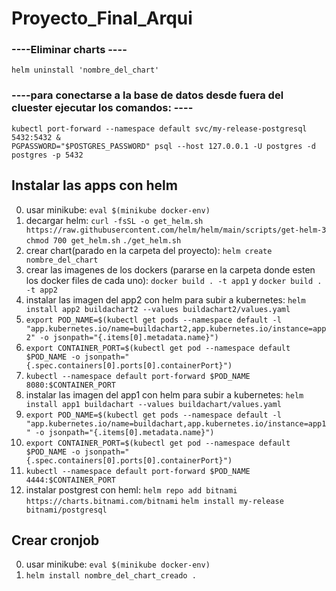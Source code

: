 # Proyecto_Final_Arqui


### ----Eliminar charts ----
`helm uninstall 'nombre_del_chart'`

### ----para conectarse a la base de datos desde fuera del cluester ejecutar los comandos: ----

    kubectl port-forward --namespace default svc/my-release-postgresql 5432:5432 &
    PGPASSWORD="$POSTGRES_PASSWORD" psql --host 127.0.0.1 -U postgres -d postgres -p 5432

## Instalar las apps con helm
0) usar minikube: `eval $(minikube docker-env)`
1) decargar helm:
     `curl -fsSL -o get_helm.sh https://raw.githubusercontent.com/helm/helm/main/scripts/get-helm-3`
     `chmod 700 get_helm.sh`
     `./get_helm.sh`
2) crear chart(parado en la carpeta del proyecto): `helm create nombre_del_chart`
3) crear las imagenes de los dockers (pararse en la carpeta donde esten los docker files de cada uno): `docker build . -t app1` y `docker build . -t app2`
4) instalar las imagen del app2 con helm para subir a kubernetes: `helm install app2 buildachart2 --values buildachart2/values.yaml`
5) `export POD_NAME=$(kubectl get pods --namespace default -l "app.kubernetes.io/name=buildachart2,app.kubernetes.io/instance=app2" -o jsonpath="{.items[0].metadata.name}")`
6) `export CONTAINER_PORT=$(kubectl get pod --namespace default $POD_NAME -o jsonpath="{.spec.containers[0].ports[0].containerPort}")`
7) `kubectl --namespace default port-forward $POD_NAME 8080:$CONTAINER_PORT`
8) instalar las imagen del app1 con helm para subir a kubernetes: `helm install app1 buildachart --values buildachart/values.yaml`
9) `export POD_NAME=$(kubectl get pods --namespace default -l "app.kubernetes.io/name=buildachart,app.kubernetes.io/instance=app1" -o jsonpath="{.items[0].metadata.name}")`
10) `export CONTAINER_PORT=$(kubectl get pod --namespace default $POD_NAME -o jsonpath="{.spec.containers[0].ports[0].containerPort}")`
11) `kubectl --namespace default port-forward $POD_NAME 4444:$CONTAINER_PORT`
11) instalar postgrest con heml: 
      `helm repo add bitnami https://charts.bitnami.com/bitnami`
      `helm install my-release bitnami/postgresql`
      
## Crear cronjob
0) usar minikube: `eval $(minikube docker-env)`
1) `helm install nombre_del_chart_creado .`


